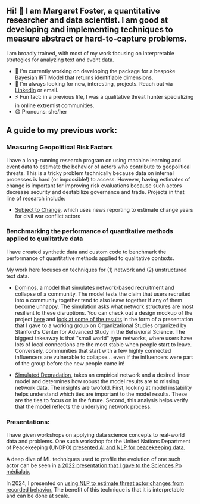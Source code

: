 ## Hi! 👋 I am Margaret Foster, a quantitative researcher and data scientist. I am good at developing and implementing techniques to measure abstract or hard-to-capture problems. 

I am broadly trained, with most of my work focusing on interpretable strategies for analyzing text and event data. 

- 🔭 I’m currently working on developing the package for a bespoke Bayesian IRT Model that returns identifiable dimensions.
- 👯 I’m always looking for new, interesting, projects. Reach out via [LinkedIn](https://www.linkedin.com/in/margaretjfoster/) or email.
- ⚡ Fun fact: in a previous life, I was a qualitative threat hunter specializing in online extremist communities.
- 😄 Pronouns: she/her

## A guide to my previous work:

### Measuring Geopolitical Risk Factors
I have a long-running research program on using machine learning and event data to estimate the behavior of actors who contribute to geopolitical threats. 
This is a tricky problem technically because data on internal processes is hard (or impossible!) to access. However, having estimates of change is important for improving risk evaluations because such actors decrease security and destabilize governance and trade.
Projects in that line of research include:

- [Subject to Change](./https://github.com/margaretfoster/SubjectToChange), which uses news reporting to estimate change years for civil war conflict actors 

### Benchmarking the performance of quantitative methods applied to qualitative data 

I have created synthetic data and custom code to benchmark the performance of quantitative methods applied to qualitative contexts. 

My work here focuses on techniques for (1) network and (2) unstructured text data.

- [Dominos](./https://github.com/margaretfoster/Dominos), a model that simulates network-based recruitment and collapse of a community. The model tests the claim that users recruited into a community together tend to also leave together if any of them become unhappy. The simulation asks what network structures are most resilient to these disruptions. You can check out a design mockup of the project [here](./slides/blob/main/Dominos_Concept_Mockup.pdf) and [look at some of the results](./slides/blob/main/Dominos_Presentation_Dec92022.pdf) in the form of a presentation that I gave to a working group on Organizational Studies organized by Stanford's Center for Advanced Study in the Behavioral Science. The biggest takeaway is that "small world" type networks, where users have lots of local connections are the most stable when people start to leave. Conversely, communities that start with a few highly connected influencers are vulnerable to collapse... even if the influencers were part of the group before the new people came in!
 
- [Simulated Degradation](./https://github.com/margaretfoster/SimulatedDegradation), takes an empirical network and a desired linear model and determines how robust the model results are to missing network data. The insights are twofold. First, looking at model instability helps understand which ties are important to the model results. These are the ties to focus on in the future. Second, this analysis helps verify that the model reflects the underlying network process.

### Presentations:

I have given workshops on applying data science concepts to real-world data and problems. One such workshop for the United Nations Department of Peacekeeping (UNDPO) [presented AI and NLP for peacekeeping data.](https://github.com/margaretfoster/slides/blob/main/AI%20and%20NLP%20for%20UN%20Data.pdf)

A deep dive of ML techniques used to profile the evolution of one such actor can be seen in [a 2022 presentation that I gave to the Sciences Po médialab.](https://github.com/margaretfoster/slides/blob/dcd71a8907c1e3f4a5fc4d2675334c47610c151a/Foster_SPML_Nov2022.pdf)

In 2024, I presented on [using NLP to estimate threat actor changes from recorded behavior.](https://github.com/margaretfoster/slides/blob/main/Foster-TargetRWETalk_2024.pdf) The benefit of this technique is that it is interpretable and can be done at scale.
